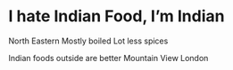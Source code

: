 # I hate Indian Food, I’m Indian

North Eastern
Mostly boiled
Lot less spices

Indian foods outside are better
Mountain View
London